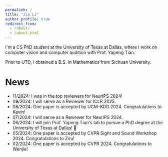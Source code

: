 ```yaml
---
permalink: /
title: "Jia Li"
author_profile: true
redirect_from: 
  - /about/
  - /about.html
---
```


I'm a CS PhD student at the University of Texas at Dallas, where I work on computer vision and computer audition with Prof. Yapeng Tian.

Prior to UTD, I obtained a B.S. in Mathematics from Sichuan University.

News
======
- 11/2024: I was in the top reviewers for NeurIPS 2024!
- 09/2024: I will serve as a Reviewer for ICLR 2025.
- 08/2024: One paper is accepted by UCM-KDD 2024. Congratulations to Kevin!
- 07/2024: I will serve as a Reviewer for NeurIPS 2024.
- 06/2024: I will join Prof. Yapeng Tian's lab to pursue a PhD degree at the University of Texas at Dallas! 🌱
- 05/2024: One paper is accepted by CVPR Sight and Sound Workshop 2024. Congratulations to Ziru!
- 02/2024: One paper is accepted by CVPR 2024. Congratulations to Wenjie!
